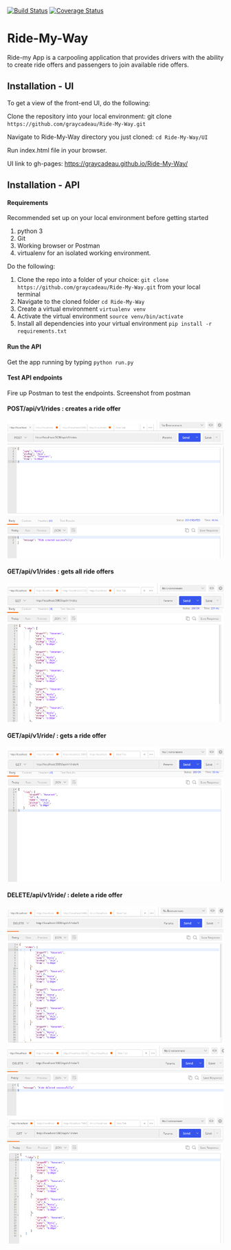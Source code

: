 [![Build Status](https://travis-ci.org/MissGray/Ride-My-Way.svg?branch=develop)](https://travis-ci.org/graycadeau/Ride-My-Way)
[![Coverage Status](https://coveralls.io/repos/github/MissGray/Ride-My-Way/badge.svg?branch=develop)](https://coveralls.io/github/graycadeau/Ride-My-Way?branch=develop)

# Ride-My-Way

Ride-my App is a carpooling application that provides drivers with the ability to create ride offers
and passengers to join available ride offers.

## Installation - UI

To get a view of the front-end UI, do the following:

Clone the repository into your local environment: git clone `https://github.com/graycadeau/Ride-My-Way.git`

Navigate to Ride-My-Way directory you just cloned: `cd Ride-My-Way/UI`

Run index.html file in your browser.

UI link to gh-pages:
https://graycadeau.github.io/Ride-My-Way/

## Installation - API

#### Requirements

Recommended set up on your local environment before getting started

1. python 3
2. Git
3. Working browser or Postman
4. virtualenv for an isolated working environment.

Do the following:

1. Clone the repo into a folder of your choice: `git clone https://github.com/graycadeau/Ride-My-Way.git` from your local terminal
2. Navigate to the cloned folder `cd Ride-My-Way`
3. Create a virtual environment `virtualenv venv`
4. Activate the virtual environment `source venv/bin/activate`
5. Install all dependencies into your virtual environment `pip install -r requirements.txt`

#### Run the API

Get the app running by typing `python run.py`

#### Test API endpoints

Fire up Postman to test the endpoints.
Screenshot from postman

#### POST/api/v1/rides : creates a ride offer

![Alt postman](/screenshots/createride.png)

#### GET/api/v1/rides : gets all ride offers

![Alt postman](/screenshots/getrides.png)

#### GET/api/v1/ride/<ride-id> : gets a ride offer

![Alt postman](/screenshots/getride.png)

#### DELETE/api/v1/ride/<ride-id> : delete a ride offer

![Alt postman](/screenshots/del1.png)
![Alt postman](/screenshots/del2.png)
![Alt postman](/screenshots/deleted.png)
